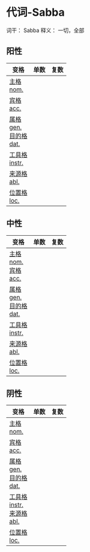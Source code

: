 # 代词-Sabba

词干： Sabba
释义： 一切，全部


## 阳性
|变格 | 单数 |复数 |
| --- | ----- | ------ |
| [主格<br>nom.](nom.md) |  |  |
| [宾格<br>acc.](acc.md) |  |  |
| [属格<br>gen.](gen.md)<br>[目的格<br>dat.](dat.md) |  |  |
| [工具格<br>instr.](instr.md) |  |  |
| [来源格<br>abl.](abl.md) |  |  |
| [位置格<br>loc.](loc.md) |  |  |


## 中性
|变格 | 单数 |复数 |
| --- | ----- | ------ |
| [主格<br>nom.](nom.md)<br>[宾格<br>acc.](acc.md) |  |  |
| [属格<br>gen.](gen.md)<br>[目的格<br>dat.](dat.md) |  |  |
| [工具格<br>instr.](instr.md) |  |  |
| [来源格<br>abl.](abl.md) |  |  |
| [位置格<br>loc.](loc.md) |  |  |



## 阴性
|变格 | 单数 |复数 |
| --- | ----- | ------ |
| [主格<br>nom.](nom.md) |  |  |
| [宾格<br>acc.](acc.md) |  |  |
| [属格<br>gen.](gen.md)<br>[目的格<br>dat.](dat.md) |  |  |
| [工具格<br>instr.](instr.md)<br>[来源格<br>abl.](abl.md) |  |  |
| [位置格<br>loc.](loc.md) |  |  |